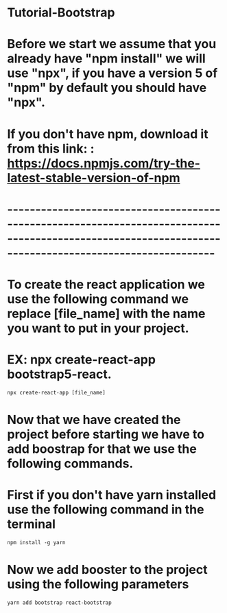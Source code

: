 # Tutorial-Bootstrap

# Before we start we assume that you already have "npm install" we will use "npx", if you have a version 5 of "npm" by default you should have "npx".
# If you don't have npm, download it from this link: : https://docs.npmjs.com/try-the-latest-stable-version-of-npm

# ------------------------------------------------------------------------------------------------------------------------------------------------------- #

# To create the react application we use the following command we replace [file_name] with the name you want to put in your project.
# EX: npx create-react-app bootstrap5-react.

    npx create-react-app [file_name] 

# Now that we have created the project before starting we have to add boostrap for that we use the following commands.
# First if you don't have yarn installed use the following command in the terminal

    npm install -g yarn

# Now we add booster to the project using the following parameters 

    yarn add bootstrap react-bootstrap

    